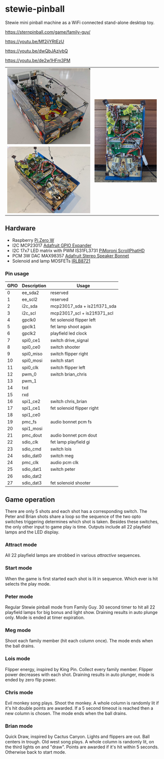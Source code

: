 # stewie-pinball
Stewie mini pinball machine as a WiFi connected stand-alone desktop toy. 

https://sternpinball.com/game/family-guy/

https://youtu.be/Mf2ijYRtEzU

https://youtu.be/dwQbJAziybQ 

https://youtu.be/de2w1HFm3PM

<table><tr>
<td><img src="docs/pxl_20201015_185411723.jpg"></td>
<td rowspan="2"><img src="docs/PXL_20210104_172839154.jpg"></td>
</tr>
<tr><td><img src="docs/PXL_20210104_172726868.jpg"></td></tr>
</table>

## Hardware
* Raspberry [Pi Zero W](https://www.raspberrypi.org/products/raspberry-pi-zero-w/)
* I2C MCP23017 [Adafruit GPIO Expander](https://learn.adafruit.com/gpio-expander-bonnet)
* I2C 17x7 LED matrix with PWM IS31FL3731 [PiMoroni ScrollPhatHD](https://shop.pimoroni.com/products/scroll-phat-hd)
* PCM 3W DAC MAX98357 [Adafruit Stereo Speaker Bonnet](https://www.adafruit.com/product/3346)
* Solenoid and lamp MOSFETs [IRLB8721](https://cdn-shop.adafruit.com/datasheets/irlb8721pbf.pdf)

### Pin usage

| GPIO | Description | Usage |
| ---- | ----------- | ----- |
|    0 | ee_sda2     | reserved |
|    1 | ee_scl2     | reserved |
|    2 | i2c_sda     | mcp23017_sda + is21fl371_sda |
|    3 | i2c_scl     | mcp23017_scl + is21fl371_scl |
|    4 | gpclk0      | fet solenoid flipper left |
|    5 | gpclk1      | fet lamp shoot again |
|    6 | gpclk2      | playfield led clock |
|    7 | spi0_ce1    | switch drive_signal |
|    8 | spi0_ce0    | switch shooter |
|    9 | spi0_miso   | switch flipper right |
|   10 | spi0_mosi   | switch start |
|   11 | spi0_clk    | switch flipper left |
|   12 | pwm_0       | switch brian_chris |
|   13 | pwm_1       | |
|   14 | txd         | |
|   15 | rxd         | |
|   16 | spi1_ce2    | switch chris_brian |
|   17 | spi1_ce1    | fet solenoid flipper right |
|   18 | spi1_ce0    | |
|   19 | pmc_fs      | audio bonnet pcm fs |
|   20 | spi1_mosi   | |
|   21 | pmc_dout    | audio bonnet pcm dout |
|   22 | sdio_clk    | fet lamp playfield gi |
|   23 | sdio_cmd    | switch lois |
|   24 | sdio_dat0   | switch meg |
|   24 | pmc_clk     | audio pcm clk |
|   25 | sdio_dat1   | switch peter |
|   26 | sdio_dat2   | |
|   27 | sdio_dat3   | fet solenoid shooter |
    

## Game operation
There are only 5 shots and each shot has a corresponding switch. The Peter and Brian shots share a loop so the sequence of the two opto switches triggering determines which shot is taken. Besides these switches, the only other input to game play is time. Outputs include all 22 playfield lamps and the LED display.

### Attract mode
All 22 playfield lamps are strobbed in various *attractive* sequences. 

### Start mode
When the game is first started each shot is lit in sequence. Which ever is hit selects the play mode.

### Peter mode

Regular Stewie pinball mode from Family Guy. 30 second timer to hit all 22 playfield lamps for big bonus and light show. Draining results in auto plunge only. Mode is ended at timer expiration.

### Meg mode

Shoot each family member (hit each column once). The mode ends when the ball drains.

### Lois mode

Flipper energy, inspired by King Pin. Collect every family member. Flipper power decreases with each shot. Draining results in auto plunger, mode is ended by zero flip power.

### Chris mode

Evil monkey song plays. Shoot the monkey. A whole column is randomly lit if it's hit double points are awarded. If a 5 second timeout is reached then a new column is chosen. The mode ends when the ball drains.

### Brian mode

Quick Draw, inspired by Cactus Canyon. Lights and flippers are out. Ball centers in trough. Old west song plays. A whole column is randomly lit, on the third lights on and "draw". Points are awarded if it's hit within 5 seconds. Otherwise back to start mode.




